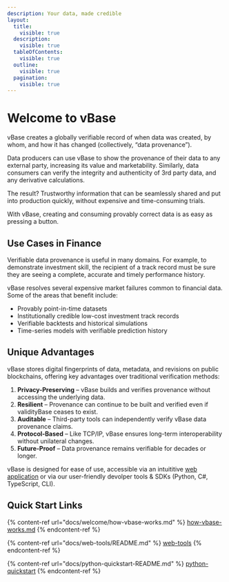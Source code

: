 ```yaml
---
description: Your data, made credible
layout:
  title:
    visible: true
  description:
    visible: true
  tableOfContents:
    visible: true
  outline:
    visible: true
  pagination:
    visible: true
---
```


# Welcome to vBase

vBase creates a globally verifiable record of when data was created, by whom, and how it has changed (collectively, “data provenance”). 

Data producers can use vBase to show the provenance of their data to any external party, increasing its value and marketability. Similarly, data consumers can verify the integrity and authenticity of 3rd party data, and any derivative calculations. 

The result? Trustworthy information that can be seamlessly shared and put into production quickly, without expensive and time-consuming trials.

With vBase, creating and consuming provably correct data is as easy as pressing a button.


## Use Cases in Finance

Verifiable data provenance is useful in many domains. For example, to demonstrate investment skill, the recipient of a track record must be sure they are seeing a complete, accurate and timely performance history. 

vBase resolves several expensive market failures common to financial data. Some of the areas that benefit include:

* Provably point-in-time datasets
* Institutionally credible low-cost investment track records
* Verifiable backtests and historical simulations
* Time-series models with verifiable prediction history


## Unique Advantages

vBase stores digital fingerprints of data, metadata, and revisions on public blockchains, offering key advantages over traditional verification methods:  

1. **Privacy-Preserving** – vBase builds and verifies provenance without accessing the underlying data.  
2. **Resilient** – Provenance can continue to be built and verified even if validityBase ceases to exist.  
3. **Auditable** – Third-party tools can independently verify vBase data provenance claims.  
4. **Protocol-Based** – Like TCP/IP, vBase ensures long-term interoperability without unilateral changes.  
5. **Future-Proof** – Data provenance remains verifiable for decades or longer.


vBase is designed for ease of use, accessible via an intuititive [web application](https://www.vbase.com/) or via our user-friendly devolper tools & SDKs (Python, C#, TypeScript, CLI). 





## Quick Start Links

{% content-ref url="docs/welcome/how-vbase-works.md" %}
[how-vbase-works.md](docs/welcome/how-vbase-works.md)
{% endcontent-ref %}

{% content-ref url="docs/web-tools/README.md" %}
[web-tools](docs/web-tools/README.md)
{% endcontent-ref %}

{% content-ref url="docs/python-quickstart-README.md" %}
[python-quickstart](docs/python-quickstart-README.md)
{% endcontent-ref %}



